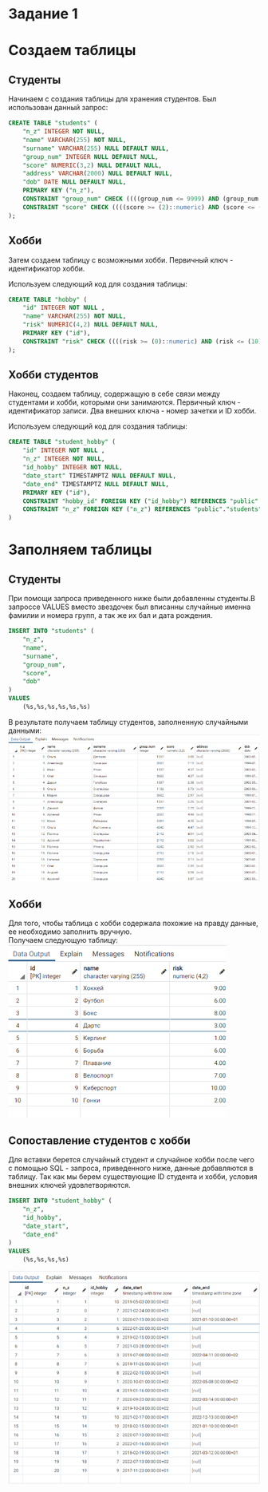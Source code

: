 # Задание 1


# Создаем таблицы
## Студенты
Начинаем с создания таблицы для хранения студентов. Был использован данный запрос:

```SQL
CREATE TABLE "students" (
	"n_z" INTEGER NOT NULL,
	"name" VARCHAR(255) NOT NULL,
	"surname" VARCHAR(255) NULL DEFAULT NULL,
	"group_num" INTEGER NULL DEFAULT NULL,
	"score" NUMERIC(3,2) NULL DEFAULT NULL,
	"address" VARCHAR(2000) NULL DEFAULT NULL,
	"dob" DATE NULL DEFAULT NULL,
	PRIMARY KEY ("n_z"),
	CONSTRAINT "group_num" CHECK ((((group_num <= 9999) AND (group_num >= 1000)))),
	CONSTRAINT "score" CHECK ((((score >= (2)::numeric) AND (score <= (5)::numeric))))
);
```

## Хобби
Затем создаем таблицу с возможными хобби. Первичный ключ - идентификатор хобби.  

Используем следующий код для создания таблицы:
```SQL
CREATE TABLE "hobby" (
	"id" INTEGER NOT NULL ,
	"name" VARCHAR(255) NOT NULL,
	"risk" NUMERIC(4,2) NULL DEFAULT NULL,
	PRIMARY KEY ("id"),
	CONSTRAINT "risk" CHECK ((((risk >= (0)::numeric) AND (risk <= (10)::numeric))))
);
```
## Хобби студентов
Наконец, создаем таблицу, содержащую в себе связи между студентами и хобби, которыми они занимаются. Первичный ключ - идентификатор записи. Два внешних ключа - номер зачетки и ID хобби.


Используем следующий код для создания таблицы:
```SQL
CREATE TABLE "student_hobby" (
	"id" INTEGER NOT NULL ,
	"n_z" INTEGER NOT NULL,
	"id_hobby" INTEGER NOT NULL,
	"date_start" TIMESTAMPTZ NULL DEFAULT NULL,
	"date_end" TIMESTAMPTZ NULL DEFAULT NULL,
	PRIMARY KEY ("id"),
	CONSTRAINT "hobby_id" FOREIGN KEY ("id_hobby") REFERENCES "public"."hobby" ("id") ON UPDATE NO ACTION ON DELETE NO ACTION,
	CONSTRAINT "n_z" FOREIGN KEY ("n_z") REFERENCES "public"."students" ("n_z") ON UPDATE NO ACTION ON DELETE NO ACTION
)
```

# Заполняем таблицы
## Студенты
При помощи запроса приведенного ниже были добавленны студенты.В запроссе VALUES вместо звездочек был вписанны случайные именна фамилии и номера групп, а так же их бал и дата рождения. 
```SQL
INSERT INTO "students" (
    "n_z", 
    "name", 
    "surname", 
    "group_num", 
    "score", 
    "dob"
) 
VALUES 
    (%s,%s,%s,%s,%s,%s)
```
В результате получаем таблицу студентов, заполненную случайными данными:  
![Таблица со студентами](students.png)

## Хобби
Для того, чтобы таблица с хобби содержала похожие на правду данные, ее необходимо заполнить вручную.  
Получаем следующую таблицу:  
![Таблица с хобби](hobby.png)

## Сопоставление студентов с хобби
 Для вставки берется случайный студент и случайное хобби после чего с помощью SQL - запроса, приведенного ниже, данные добавляются в таблицу. Так как мы берем существующие ID студента и хобби, условия внешних ключей удовлетворяются.
```SQL
INSERT INTO "student_hobby" (
    "n_z", 
    "id_hobby", 
    "date_start", 
    "date_end"
) 
VALUES 
    (%s,%s,%s,%s)
```
![Таблица ассоциаций](student_hobby.png)

